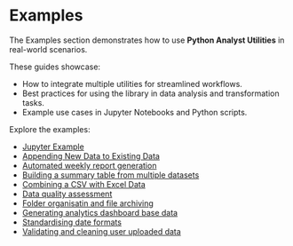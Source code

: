 # Examples

The Examples section demonstrates how to use **Python Analyst Utilities** in real-world scenarios.

These guides showcase:
- How to integrate multiple utilities for streamlined workflows.
- Best practices for using the library in data analysis and transformation tasks.
- Example use cases in Jupyter Notebooks and Python scripts.

Explore the examples:

- [Jupyter Example](jupyter_analysis_example.md)
- [Appending New Data to Existing Data](appending_new_data_to_existing_dataset.md)
- [Automated weekly report generation](automated_weekly_report_generation.md)
- [Building a summary table from multiple datasets](building_summary_table_from_multiple_excel_sheets.md)
- [Combining a CSV with Excel Data](combine_csv_and_excel_data.md)
- [Data quality assessment](data_quality_assessment.md)
- [Folder organisatin and file archiving](folder_organisation_and_file_archiving.md)
- [Generating analytics dashboard base data](generating_analytics_dashboard_base_dataset.md)
- [Standardising date formats](standardising_date_formats.md)
- [Validating and cleaning user uploaded data](validating_and_cleaning_user_uploaded_files.md)

